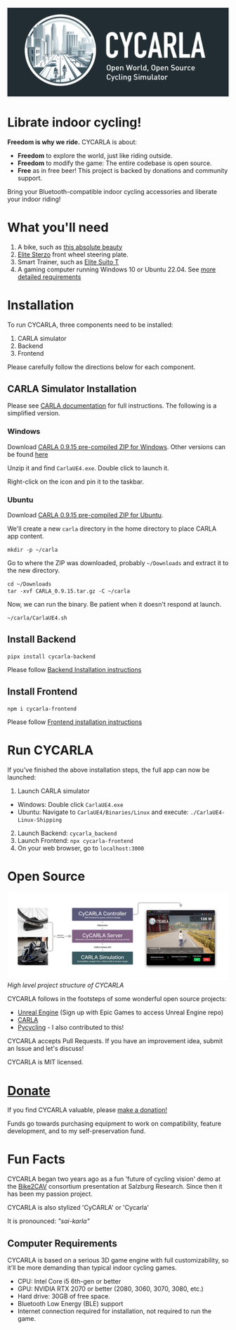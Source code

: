 ![banner](logo/cycarla-github-banner.png)

# Librate indoor cycling!

**Freedom is why we ride.** CYCARLA is about:

+ **Freedom** to explore the world, just like riding outside. 
+ **Freedom** to modify the game: The entire codebase is open source.
+ **Free** as in free beer! This project is backed by donations and community support.

Bring your Bluetooth-compatible indoor cycling accessories and liberate your indoor riding!

# What you'll need

1. A bike, such as [this absolute beauty](https://www.bastioncycles.com/)
2. [Elite Sterzo](https://www.elite-it.com/en/products/home-trainers/ecosystem-accessories/sterzo-smart) front wheel steering plate.
3. Smart Trainer, such as [Elite Suito T](https://www.elite-it.com/en/products/home-trainers/interactive-trainers/suito-t)
4. A gaming computer running Windows 10 or Ubuntu 22.04. See [more detailed requirements](#computer-requirements)


# Installation

To run CYCARLA, three components need to be installed:
1. CARLA simulator
2. Backend
3. Frontend

Please carefully follow the directions below for each component.

## CARLA Simulator Installation

Please see [CARLA documentation](https://carla.readthedocs.io/en/latest/start_quickstart/#carla-installation) for full instructions. The following is a simplified version.

### Windows

Download [CARLA 0.9.15 pre-compiled ZIP for Windows](https://carla-releases.s3.eu-west-3.amazonaws.com/Windows/CARLA_0.9.15.zip). Other versions can be found [here](https://github.com/carla-simulator/carla/releases)

Unzip it and find `CarlaUE4.exe`. Double click to launch it.

Right-click on the icon and pin it to the taskbar.

### Ubuntu

Download [CARLA 0.9.15 pre-compiled ZIP for Ubuntu](https://carla-releases.s3.us-east-005.backblazeb2.com/Linux/CARLA_0.9.15.tar.gz). 

We'll create a new `carla` directory in the home directory to place CARLA app content.

```
mkdir -p ~/carla
```

Go to where the ZIP was downloaded, probably `~/Downloads` and extract it to the new directory.
```
cd ~/Downloads
tar -xvf CARLA_0.9.15.tar.gz -C ~/carla
```

Now, we can run the binary. Be patient when it doesn't respond at launch.
```
~/carla/CarlaUE4.sh
```

## Install Backend

```
pipx install cycarla-backend
```

Please follow [Backend Installation instructions](https://github.com/tensorturtle/cycarla/blob/main/cycarla-backend/README.md)


## Install Frontend

```
npm i cycarla-frontend
```

Please follow [Frontend installation instructions](https://github.com/tensorturtle/cycarla/blob/main/cycarla-frontend/README.md)

# Run CYCARLA

If you've finished the above installation steps, the full app can now be launched:

1. Launch CARLA simulator
  + Windows: Double click `CarlaUE4.exe`
  + Ubuntu: Navigate to `CarlaUE4/Binaries/Linux` and execute: `./CarlaUE4-Linux-Shipping`
2. Launch Backend: `cycarla_backend`
3. Launch Frontend: `npx cycarla-frontend`
4. On your web browser, go to `localhost:3000`

# Open Source

![project-structure-diagram](graphics/CyCARLA-figmadiagram-1.png)
*High level project structure of CYCARLA*

CYCARLA follows in the footsteps of some wonderful open source projects:
+ [Unreal Engine](https://github.com/EpicGames) (Sign up with Epic Games to access Unreal Engine repo)
+ [CARLA](https://github.com/carla-simulator/carla)
+ [Pycycling](https://github.com/zacharyedwardbull/pycycling) - I also contributed to this!

CYCARLA accepts Pull Requests. If you have an improvement idea, submit an Issue and let's discuss!

CYCARLA is MIT licensed.

# [Donate](https://buy.stripe.com/aEUeVkaAuc8XgP69AB)

If you find CYCARLA valuable, please [make a donation!](https://buy.stripe.com/aEUeVkaAuc8XgP69AB) 

Funds go towards purchasing equipment to work on compatibility, feature development, and to my self-preservation fund.

# Fun Facts

CYCARLA began two years ago as a fun 'future of cycling vision' demo at the [Bike2CAV](https://www.bike2cav.at/en/home-2/) consortium presentation at Salzburg Research. Since then it has been my passion project.

CYCARLA is also stylized 'CyCARLA' or 'Cycarla'

It is pronounced: *"sai-karla"*

## Computer Requirements

CYCARLA is based on a serious 3D game engine with full customizability, so it'll be more demanding than typical indoor cycling games.

+ CPU: Intel Core i5 6th-gen or better
+ GPU: NVIDIA RTX 2070 or better (2080, 3060, 3070, 3080, etc.)
+ Hard drive: 30GB of free space.
+ Bluetooth Low Energy (BLE) support
+ Internet connection required for installation, not required to run the game.
